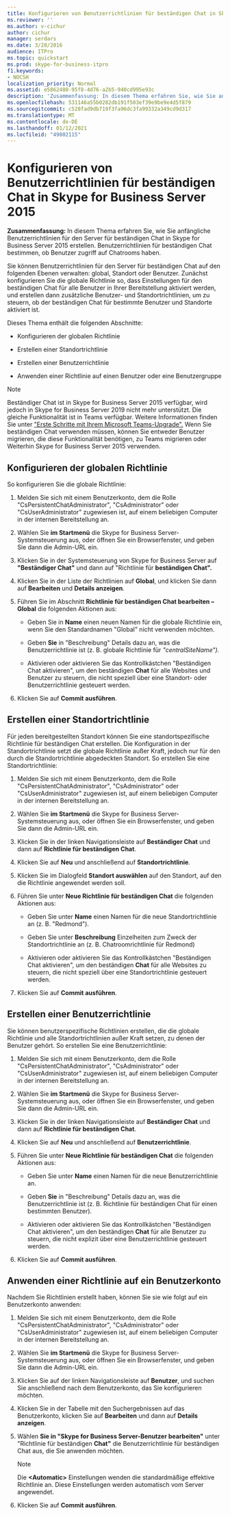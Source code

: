 ```yaml
---
title: Konfigurieren von Benutzerrichtlinien für beständigen Chat in Skype for Business Server 2015
ms.reviewer: ''
ms.author: v-cichur
author: cichur
manager: serdars
ms.date: 3/28/2016
audience: ITPro
ms.topic: quickstart
ms.prod: skype-for-business-itpro
f1.keywords:
- NOCSH
localization_priority: Normal
ms.assetid: e5862480-95f8-4d76-a2b5-940cd995e93c
description: 'Zusammenfassung: In diesem Thema erfahren Sie, wie Sie anfängliche Benutzerrichtlinien für den Server für beständigen Chat in Skype for Business Server 2015 erstellen. Benutzerrichtlinien für beständigen Chat bestimmen, ob Benutzer zugriff auf Chatrooms haben.'
ms.openlocfilehash: 531146a55b0282db191f503ef39e9be9e4d5f879
ms.sourcegitcommit: c528fad9db719f3fa96dc3fa99332a349cd9d317
ms.translationtype: MT
ms.contentlocale: de-DE
ms.lasthandoff: 01/12/2021
ms.locfileid: "49802115"
---
```

# <a name="configure-persistent-chat-user-policies-in-skype-for-business-server-2015"></a>Konfigurieren von Benutzerrichtlinien für beständigen Chat in Skype for Business Server 2015
 
**Zusammenfassung:** In diesem Thema erfahren Sie, wie Sie anfängliche Benutzerrichtlinien für den Server für beständigen Chat in Skype for Business Server 2015 erstellen. Benutzerrichtlinien für beständigen Chat bestimmen, ob Benutzer zugriff auf Chatrooms haben.
  
Sie können Benutzerrichtlinien für den Server für beständigen Chat auf den folgenden Ebenen verwalten: global, Standort oder Benutzer. Zunächst konfigurieren Sie die globale Richtlinie so, dass Einstellungen für den beständigen Chat für alle Benutzer in Ihrer Bereitstellung aktiviert werden, und erstellen dann zusätzliche Benutzer- und Standortrichtlinien, um zu steuern, ob der beständigen Chat für bestimmte Benutzer und Standorte aktiviert ist.
  
Dieses Thema enthält die folgenden Abschnitte:
  
- Konfigurieren der globalen Richtlinie
    
- Erstellen einer Standortrichtlinie
    
- Erstellen einer Benutzerrichtlinie
    
- Anwenden einer Richtlinie auf einen Benutzer oder eine Benutzergruppe
    
> [!NOTE] 
> Beständiger Chat ist in Skype for Business Server 2015 verfügbar, wird jedoch in Skype for Business Server 2019 nicht mehr unterstützt. Die gleiche Funktionalität ist in Teams verfügbar. Weitere Informationen finden Sie unter ["Erste Schritte mit Ihrem Microsoft Teams-Upgrade".](/microsoftteams/upgrade-start-here) Wenn Sie beständigen Chat verwenden müssen, können Sie entweder Benutzer migrieren, die diese Funktionalität benötigen, zu Teams migrieren oder Weiterhin Skype for Business Server 2015 verwenden.

## <a name="configure-the-global-policy"></a>Konfigurieren der globalen Richtlinie

So konfigurieren Sie die globale Richtlinie:
  
1. Melden Sie sich mit einem Benutzerkonto, dem die Rolle "CsPersistentChatAdministrator", "CsAdministrator" oder "CsUserAdministrator" zugewiesen ist, auf einem beliebigen Computer in der internen Bereitstellung an.
    
2. Wählen Sie **im Startmenü** die Skype for Business Server-Systemsteuerung aus, oder öffnen Sie ein Browserfenster, und geben Sie dann die Admin-URL ein.
    
3. Klicken Sie in der Systemsteuerung von Skype for Business Server auf **"Beständiger Chat"** und dann auf "Richtlinie für **beständigen Chat".**
    
4. Klicken Sie in der Liste der Richtlinien auf **Global**, und klicken Sie dann auf **Bearbeiten** und **Details anzeigen**.
    
5. Führen Sie im Abschnitt **Richtlinie für beständigen Chat bearbeiten – Global** die folgenden Aktionen aus: 
    
   - Geben Sie in **Name** einen neuen Namen für die globale Richtlinie ein, wenn Sie den Standardnamen "Global" nicht verwenden möchten.
    
   - Geben **Sie** in "Beschreibung" Details dazu an, was die Benutzerrichtlinie ist (z. B. globale Richtlinie für _"centralSiteName")._
    
   - Aktivieren oder aktivieren Sie das Kontrollkästchen "Beständigen Chat aktivieren", um den beständigen **Chat** für alle Websites und Benutzer zu steuern, die nicht speziell über eine Standort- oder Benutzerrichtlinie gesteuert werden.
    
6. Klicken Sie auf **Commit ausführen**.
    
## <a name="create-a-site-policy"></a>Erstellen einer Standortrichtlinie

Für jeden bereitgestellten Standort können Sie eine standortspezifische Richtlinie für beständigen Chat erstellen. Die Konfiguration in der Standortrichtlinie setzt die globale Richtlinie außer Kraft, jedoch nur für den durch die Standortrichtlinie abgedeckten Standort. So erstellen Sie eine Standortrichtlinie:
  
1. Melden Sie sich mit einem Benutzerkonto, dem die Rolle "CsPersistentChatAdministrator", "CsAdministrator" oder "CsUserAdministrator" zugewiesen ist, auf einem beliebigen Computer in der internen Bereitstellung an.
    
2. Wählen Sie **im Startmenü** die Skype for Business Server-Systemsteuerung aus, oder öffnen Sie ein Browserfenster, und geben Sie dann die Admin-URL ein.
    
3. Klicken Sie in der linken Navigationsleiste auf **Beständiger Chat** und dann auf **Richtlinie für beständigen Chat**.
    
4. Klicken Sie auf **Neu** und anschließend auf **Standortrichtlinie**.
    
5. Klicken Sie im Dialogfeld **Standort auswählen** auf den Standort, auf den die Richtlinie angewendet werden soll.
    
6. Führen Sie unter **Neue Richtlinie für beständigen Chat** die folgenden Aktionen aus:
    
   - Geben Sie unter **Name** einen Namen für die neue Standortrichtlinie an (z. B. "Redmond").
    
   - Geben Sie unter **Beschreibung** Einzelheiten zum Zweck der Standortrichtlinie an (z. B. Chatroomrichtlinie für Redmond)
    
   - Aktivieren oder aktivieren Sie das Kontrollkästchen "Beständigen Chat aktivieren", um den beständigen **Chat** für alle Websites zu steuern, die nicht speziell über eine Standortrichtlinie gesteuert werden.
    
7. Klicken Sie auf **Commit ausführen**.
    
## <a name="create-a-user-policy"></a>Erstellen einer Benutzerrichtlinie

Sie können benutzerspezifische Richtlinien erstellen, die die globale Richtlinie und alle Standortrichtlinien außer Kraft setzen, zu denen der Benutzer gehört. So erstellen Sie eine Benutzerrichtlinie:
  
1. Melden Sie sich mit einem Benutzerkonto, dem die Rolle "CsPersistentChatAdministrator", "CsAdministrator" oder "CsUserAdministrator" zugewiesen ist, auf einem beliebigen Computer in der internen Bereitstellung an.
    
2. Wählen Sie **im Startmenü** die Skype for Business Server-Systemsteuerung aus, oder öffnen Sie ein Browserfenster, und geben Sie dann die Admin-URL ein.
    
3. Klicken Sie in der linken Navigationsleiste auf **Beständiger Chat** und dann auf **Richtlinie für beständigen Chat**.
    
4. Klicken Sie auf **Neu** und anschließend auf **Benutzerrichtlinie**.
    
5. Führen Sie unter **Neue Richtlinie für beständigen Chat** die folgenden Aktionen aus:
    
   - Geben Sie unter **Name** einen Namen für die neue Benutzerrichtlinie an.
    
   - Geben **Sie** in "Beschreibung" Details dazu an, was die Benutzerrichtlinie ist (z. B. Richtlinie für beständigen Chat für einen bestimmten Benutzer).
    
   - Aktivieren oder aktivieren Sie das Kontrollkästchen "Beständigen Chat aktivieren", um den beständigen **Chat** für alle Benutzer zu steuern, die nicht explizit über eine Benutzerrichtlinie gesteuert werden.
    
6. Klicken Sie auf **Commit ausführen**.
    
## <a name="apply-a-policy-to-a-user-account"></a>Anwenden einer Richtlinie auf ein Benutzerkonto

Nachdem Sie Richtlinien erstellt haben, können Sie sie wie folgt auf ein Benutzerkonto anwenden:
  
1. Melden Sie sich mit einem Benutzerkonto, dem die Rolle "CsPersistentChatAdministrator", "CsAdministrator" oder "CsUserAdministrator" zugewiesen ist, auf einem beliebigen Computer in der internen Bereitstellung an.
    
2. Wählen Sie **im Startmenü** die Skype for Business Server-Systemsteuerung aus, oder öffnen Sie ein Browserfenster, und geben Sie dann die Admin-URL ein.
    
3. Klicken Sie auf der linken Navigationsleiste auf **Benutzer**, und suchen Sie anschließend nach dem Benutzerkonto, das Sie konfigurieren möchten.
    
4. Klicken Sie in der Tabelle mit den Suchergebnissen auf das Benutzerkonto, klicken Sie auf **Bearbeiten** und dann auf **Details anzeigen**.
    
5. Wählen **Sie in "Skype for Business Server-Benutzer bearbeiten"** unter "Richtlinie für beständigen **Chat"** die Benutzerrichtlinie für beständigen Chat aus, die Sie anwenden möchten.
    
    > [!NOTE]
    > Die **\<Automatic\>** Einstellungen wenden die standardmäßige effektive Richtlinie an. Diese Einstellungen werden automatisch vom Server angewendet.
  
6. Klicken Sie auf **Commit ausführen**.
    

